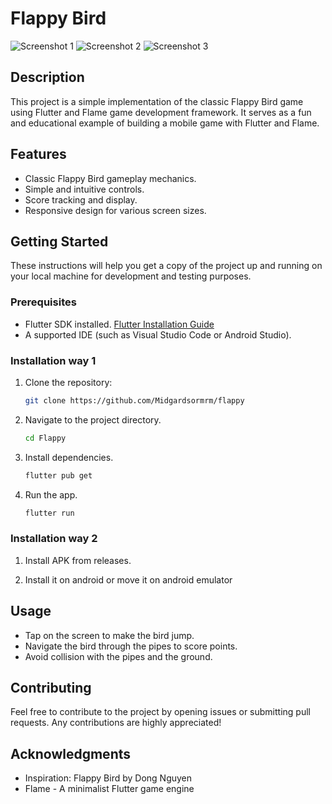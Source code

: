 # Flappy Bird

![Screenshot 1](https://github.com/AnishHazra/Flappy-Bird-Game/assets/121759157/1387ecd9-b110-4141-ae52-ff25babebf05)
![Screenshot 2](https://github.com/AnishHazra/Flappy-Bird-Game/assets/121759157/344c430e-c0e9-4155-877e-728a8209ff56)
![Screenshot 3](https://github.com/AnishHazra/Flappy-Bird-Game/assets/121759157/23044898-9389-4a17-beba-fcc1a987c26f)

## Description

This project is a simple implementation of the classic Flappy Bird game using Flutter and Flame game development framework. It serves as a fun and educational example of building a mobile game with Flutter and Flame.

## Features

- Classic Flappy Bird gameplay mechanics.
- Simple and intuitive controls.
- Score tracking and display.
- Responsive design for various screen sizes.

## Getting Started

These instructions will help you get a copy of the project up and running on your local machine for development and testing purposes.

### Prerequisites

- Flutter SDK installed. [Flutter Installation Guide](https://flutter.dev/docs/get-started/install)
- A supported IDE (such as Visual Studio Code or Android Studio).

### Installation way 1

1. Clone the repository:

   ```bash
   git clone https://github.com/Midgardsormrm/flappy

2. Navigate to the project directory.
   ```bash
   cd Flappy
   
3. Install dependencies.
   ```bash
   flutter pub get
   
4. Run the app.
   ```bash
   flutter run

### Installation way 2

1. Install APK from releases.

2. Install it on android or move it on android emulator

## Usage
- Tap on the screen to make the bird jump.
- Navigate the bird through the pipes to score points.
- Avoid collision with the pipes and the ground.


## Contributing
Feel free to contribute to the project by opening issues or submitting pull requests. Any contributions are highly appreciated!

## Acknowledgments
- Inspiration: Flappy Bird by Dong Nguyen
- Flame - A minimalist Flutter game engine

